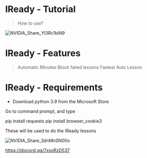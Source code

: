 # IReady - Tutorial

> How to use?


![NVIDIA_Share_YI3Rc1biN9](https://user-images.githubusercontent.com/97322316/166612499-f6e1b100-bbcb-4c08-b74c-df5dcb542e08.gif)

# IReady - Features

> Automatic Minutes
> Block failed lessons
> Fastest Auto Lesson

# IReady - Requirements

* Download python 3.9 from the Microsoft Store

Go to command prompt, and type

pip install requests
pip install browser_cookie3

These will be used to do the IReady lessons

![NVIDIA_Share_3dnMnSN00o](https://user-images.githubusercontent.com/97322316/166612677-bd1eb7ff-dd6f-42f9-b732-7fa70df293b0.gif)

https://discord.gg/7xsxRzD537
